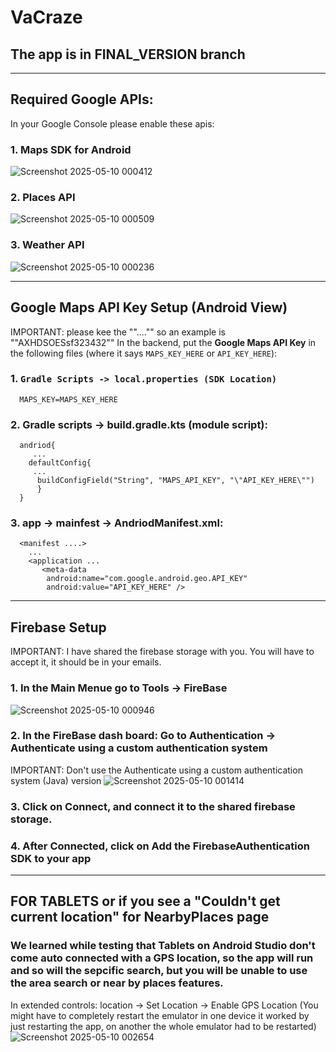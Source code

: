 # VaCraze

## The app is in FINAL_VERSION branch

---
## Required Google APIs:

In your Google Console please enable these apis:
### 1. Maps SDK for Android
![Screenshot 2025-05-10 000412](https://github.com/user-attachments/assets/49455889-ecec-4151-8606-d38f9c8faa83)

### 2. Places API
![Screenshot 2025-05-10 000509](https://github.com/user-attachments/assets/77674ad7-5cdf-4f1d-a90a-f1d455d83b66)

### 3. Weather API
![Screenshot 2025-05-10 000236](https://github.com/user-attachments/assets/88a7c6b1-f271-4439-80bd-f09b164b557c)

---

## Google Maps API Key Setup (Android View)
IMPORTANT: please kee the "\"....\"" so an example is "\"AXHDSOESsf323432\""
In the backend, put the **Google Maps API Key** in the following files (where it says `MAPS_KEY_HERE` or `API_KEY_HERE`):


### 1. `Gradle Scripts -> local.properties (SDK Location)`
      MAPS_KEY=MAPS_KEY_HERE

### 2. Gradle scripts -> build.gradle.kts (module script):
      andriod{
         ...
        defaultConfig{
         ...
          buildConfigField("String", "MAPS_API_KEY", "\"API_KEY_HERE\"")
          }
      }
      
 ### 3. app -> mainfest -> AndriodManifest.xml:
      <manifest ....>
        ...
        <application ...
           <meta-data
            android:name="com.google.android.geo.API_KEY"
            android:value="API_KEY_HERE" />

---

## Firebase Setup 
IMPORTANT: I have shared the firebase storage with you. You will have to accept it, it should be in your emails.
### 1. In the Main Menue go to Tools -> FireBase
![Screenshot 2025-05-10 000946](https://github.com/user-attachments/assets/3e1bf8d6-11ab-4a3a-943f-4b6fc0c415a8)

### 2. In the FireBase dash board: Go to Authentication -> Authenticate using a custom authentication system 
IMPORTANT: Don't use the Authenticate using a custom authentication system (Java) version
![Screenshot 2025-05-10 001414](https://github.com/user-attachments/assets/de88b4db-d1b5-4645-9679-0451ed8e9d16)

### 3. Click on Connect, and connect it to the shared firebase storage. 

### 4. After Connected, click on Add the FirebaseAuthentication SDK to your app

---
## FOR TABLETS or if you see a "Couldn't get current location" for NearbyPlaces page
### We learned while testing that Tablets on Android Studio don't come auto connected with a GPS location, so the app will run and so will the sepcific search, but you will be unable to use the area search or near by places features.
In extended controls: location -> Set Location ->  Enable GPS Location (You might have to completely restart the emulator in one device it worked by just restarting the app, on another the whole emulator had to be restarted)
![Screenshot 2025-05-10 002654](https://github.com/user-attachments/assets/39396080-a4bc-4fd8-9649-833f1e0652b2)


